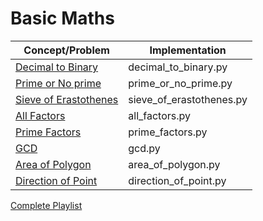 
# Basic Maths
  
|Concept/Problem|Implementation|
|--|--|
|[Decimal to Binary](https://www.youtube.com/watch?v=4vNlt_EDw1Q)|decimal_to_binary.py|
|[Prime or No prime](https://www.youtube.com/watch?v=7VPA-HjjUmU)|prime_or_no_prime.py|
|[Sieve of Erastothenes](https://www.youtube.com/watch?v=eKp56OLhoQs)|sieve_of_erastothenes.py|
|[All Factors](https://www.youtube.com/watch?v=dolcMgiJ7I0)|all_factors.py|
|[Prime Factors](https://www.youtube.com/watch?v=6PDtgHhpCHo)|prime_factors.py|
|[GCD](https://www.youtube.com/watch?v=7HCd074v8g8)|gcd.py|
|[Area of Polygon](https://www.youtube.com/watch?v=WAyPIMme3Yw)|area_of_polygon.py|
|[Direction of Point](https://www.youtube.com/watch?v=VMVuKpj_RQQ)|direction_of_point.py|

[Complete Playlist](https://www.youtube.com/playlist?list=PL2_aWCzGMAwLL-mEB4ef20f3iqWMGWa25) 

